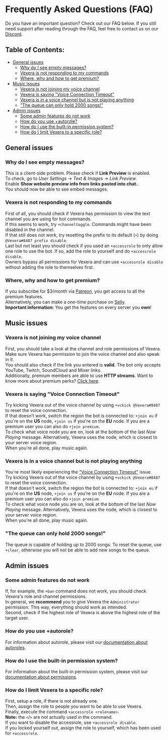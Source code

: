 # Frequently Asked Questions (FAQ)
Do you have an important question? Check out our FAQ below. If you still need support after reading through the FAQ, feel free to contact us on our <a href="https://discord.gg/VzbRGWF" target="_blank">Discord</a>.

## Table of Contents:

* [General issues](#general-issues)
    * [Why do I see empty messages?](#why-do-i-see-empty-messages)
    * [Vexera is not responding to my commands](#vexera-is-not-responding-to-my-commands)
    * [Where, why and how to get premium?](#where-why-and-how-to-get-premium)
* [Music issues](#music-issues)
    * [Vexera is not joining my voice channel](#vexera-is-not-joining-my-voice-channel)
    * [Vexera is saying "Voice Connection Timeout"](#vexera-is-saying-voice-connection-timeout)
    * [Vexera is in a voice channel but is not playing anything](#vexera-is-in-a-voice-channel-but-is-not-playing-anything)
    * ["The queue can only hold 2000 songs!"](#the-queue-can-only-hold-2000-songs)
* [Admin issues](#admin-issues)
    * [Some admin features do not work](#some-admin-features-do-not-work)
    * [How do you use +autorole?](#how-do-you-use-autorole)
    * [How do I use the built-in permission system?](#how-do-i-use-the-built-in-permission-system)
    * [How do I limit Vexera to a specific role?](#how-do-i-limit-vexera-to-a-specific-role)

## General issues

### Why do I see empty messages?
This is a client-side problem. Please check if **Link Preview** is enabled.<br/>
To check, go to *User Settings* -> *Text & Images* -> *Link Preview*.<br/>
Enable **Show website preview info from links pasted into chat.**.<br/>
You should now be able to see embed messages.

### Vexera is not responding to my commands
First of all, you should check if Vexera has permission to view the text channel you are using for bot commands.<br/>
If this seems to work, try `+channeltoggle`. Commands might have been disabled in the channel.<br/>
If that still does not work, try resetting the prefix to its default (`+`) by doing `@Vexera#8487 prefix disable`.<br/>
Last but not least you should check if you used an `+accessrole` to only allow one role to use the bot. If so, add the role to yourself and do `+accessrole disable`.<br/>
Owners bypass all permissions for Vexera and can use `+accessrole disable` without adding the role to themselves first.

### Where, why and how to get premium?
If you subscribe for $3/month via <a href="https://www.patreon.com/bePatron?c=703870&rid=1291630" target="_blank">Patreon</a>, you get access to all the premium features.<br/>
Alternatively, you can make a one-time purchase on <a href="https://selly.gg/u/vexera" target="_blank">Selly</a>.<br/>
**Important information:** You get the features on every server you **own**!

## Music issues

### Vexera is not joining my voice channel
First, you should take a look at the channel and role permissions of Vexera. Make sure Vexera has permission to join the voice channel and also speak in it.<br/>
You should also check if the link you entered is **valid**. The bot only accepts YouTube, Twitch, SoundCloud and Mixer links.<br/>
Additionally, premium members are able to use **HTTP streams**. Want to know more about premium perks? [Click here](https://vexera.io/premium).

### Vexera is saying "Voice Connection Timeout"
Try kicking Vexera out of the voice channel by using `+vckick @Vexera#8487` to reset the voice connection.<br/>
If that doesn't work, switch the region the bot is connected to: `+join eu` if you're on the **US** node, `+join us` if you're on the **EU** node. If you are a premium user you can also do `+join premium`.<br/>
To check what voice node you are on, look at the bottom of the last *Now Playing* message. Alternatively, Vexera uses the node, which is closest to your server voice region.<br/>
When you're all done, play music again.

### Vexera is in a voice channel but is not playing anything
You're most likely experiencing the ["Voice Connection Timeout"](#vexera-is-saying-voice-connection-timeout) issue.<br/>
Try kicking Vexera out of the voice channel by using `+vckick @Vexera#8487` to reset the voice connection.<br/>
If that doesn't work, switch the region the bot is connected to: `+join eu` if you're on the **US** node, `+join us` if you're on the **EU** node. If you are a premium user you can also do `+join premium`.<br/>
To check what voice node you are on, look at the bottom of the last *Now Playing* message. Alternatively, Vexera uses the node, which is closest to your server voice region.<br/>
When you're all done, play music again.

### "The queue can only hold 2000 songs!"
The queue is capable of holding up to 2000 songs. To reset the queue, use `+clear`, otherwise you will not be able to add new songs to the queue.

## Admin issues

### Some admin features do not work
If, for example, the `+ban` command does not work, you should check Vexera's role and channel permissions.<br/>
In general, we **recommend** you to give Vexera the `Administrator` permission. This way, everything should work as intended.<br/>
Second, check if the highest role of Vexera is above the highest role of the target user.

### How do you use +autorole?
For information about autorole, please visit our [documentation about autoroles](/docs/autorole).

### How do I use the built-in permission system?
For information about the built-in permission system, please visit our [documentation about permissions](/docs/permissions).

### How do I limit Vexera to a specific role?
First, setup a role, if there is not already one.<br/>
Then, assign the role to people you want to be able to use Vexera.<br/>
Finally, execute the command `+accessrole <rolename>`.<br/>
**Note:** the `<`/`>` are not actually used in the command.<br/>
If you want to disable the accessrole, use `+accessrole disable`.<br/>
If you locked yourself out, assign the role to yourself, which has been used for `+accessrole`.